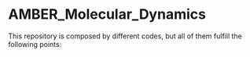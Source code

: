 # AMBER_Molecular_Dynamics
This repository is composed by different codes, but all of them fulfill the following points:
